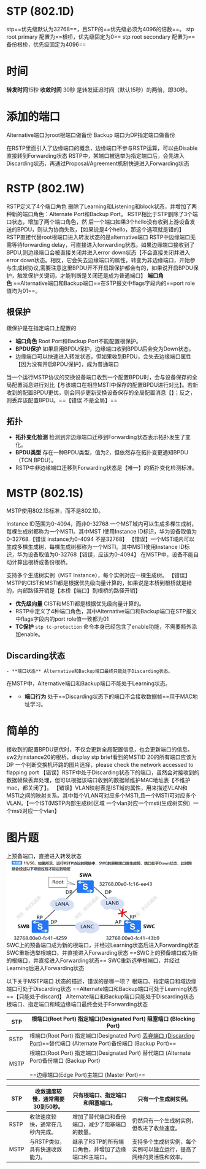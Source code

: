 # STP (802.1D)
stp==优先级默认为32768==，且STP的==优先级必须为4096的倍数==。
stp root primary 配置为==根桥，优先级固定为0==
stp root secondary 配置为==备份根桥，优先级固定为4096==


# 时间
**转发时间**15秒
**收敛时间** 30秒  是转发延迟时间（默认15秒）的两倍，即30秒。

# 添加的端口
Alternative端口为root根端口做备份
Backup 端口为DP指定端口做备份

在RSTP里面引入了边缘端口的概念，边缘端口不参与RSTP运算，可以由Disable直接转到Forwarding状态
RSTP中，某端口被选举为指定端口后，会先进入Discarding状态，再通过Proposal/Agreement机制快速进入Forwarding状态

# RSTP (802.1W)
RSTP定义了4个端口角色
删除了Learning和Listening和block状态，并增加了两种新的端口角色：Alternate Port和Backup Port。
RSTP相比于STP删除了3个端口状态，增加了两个端口角色，然 后一个端口如果3个hello没有收到上游设备发送的BPDU，则认为协商失败，【如果说是4个hello，那这个选项就是错的】
RSTP直接代替root根端口进入转发状态的是alternative端口
RSTP中边缘端口无需等待forwarding delay，可直接进入forwarding状态。如果边缘端口接收到了BPDU,则边缘端口会被直接关闭并进入error down状态【不会直接关闭并进入error down状态。相反，它会失去边缘端口的属性，转变为非边缘端口，开始参与生成树协议,需要注意这里BPDU开不开启跟保护都会有的，如果说开启BPDU保护，触发保护关键词，才能判断是关闭还是成为普通端口】
**端口角色** ==Alternative端口和Backup端口==在STP报文中flags字段内的==port role值均为01==。
## 根保护
跟保护是在指定端口上配置的
- **端口角色** Root Port和Backup Port不能配置根保护。
- **BPDU保护** 如果启用BPDU保护，边缘端口收到BPDU后会变为Down状态。
- 边缘端口可以快速进入转发状态，但如果收到BPDU，会失去边缘端口属性【因为没有开启BPDU保护】，成为普通端口

当一个运行MSTP协议的交换设备端口收到一个配置BPDU时，会与设备保存的全局配置消息进行对比【与该端口在相应MSTI中保存的配置BPDU进行对比】。若新收到的配置BPDU更优，则会同步更新交换设备保存的全局配置消息【】；反之，则丢弃该配置BPDU。==【错误 不是全局】==
## 拓扑
- **拓扑变化检测** 检测到非边缘端口迁移到Forwarding状态表示拓扑发生了变化。
- **BPDU类型** 存在一种BPDU类型，值为2，但依然存在拓扑变更通知BPDU（TCN BPDU）。
- RSTP中非边缘端口迁移到Forwarding状态是【唯一】的拓扑变化检测标准。

# MSTP (802.1S)
MSTP使用802.1S标准，而不是802.1D。

Instance ID范围为0-4094，而非0-32768
一个MST域内可以生成多棵生成树，每棵生成树都称为一个MSTI。其中MST I使用Instance ID标识，华为设备取值为0-32768.【错误 instance为0-4094 不是32768】
【错误】一个MST域内可以生成多棵生成树，每棵生成树都称为一个MSTl。其中MSTI使用Instance ID标识，华为设备取值为0-32768【错误，应该为0-4094】
在MSTP中，设备不能自动计算出根桥或备份根桥。

支持多个生成树实例（MST Instance），每个实例对应一棵生成树。
【错误】MSTP的CIST和MSTI都是根据优先级向量计算的，如果说是本桥到根桥就是错的，内部路径开销是【本桥【端口】到根桥的路径开销】
- **优先级向量** CIST和MSTI都是根据优先级向量计算的。
- RSTP中定义了4种端口角色，其中Alternative端口和Backup端口在STP报文中flags字段内的port role值一致都为01
- **TC保护** `stp tc-protection` 命令本身已经包含了enable功能，不需要额外添加enable。
## Discarding状态
	- **端口状态** Alternative和Backup端口最终只能处于Discarding状态。
在MSTP中，Alternative端口和Backup端口不能处于Learning状态。
- - **端口行为** 处于==Discarding状态下的端口不会接收数据帧==用于MAC地址学习。


# 简单的
接收到的配置BPDU更优时，不仅会更新全局配置信息，也会更新端口的信息。
sw2为instance20的根桥，display stp brief看到的MSTID 20的所有端口应该为DP
一个判断交换机环路的图片选择，please check the network accessed to flapping port
【错误】RSTP中处于Discarding状态下的端口，虽然会对接收到的数据帧做丢弃处理，但可以根据该端口收到的数据帧维护MAC地址表【不维护mac，都关闭了】。
【错误】VLAN映射表是IST域的属性，用来描述VLAN和MSTI之间的映射关系。其中每个VLAN可对应多个MSTI,且一个MSTI可对应多个VLAN。【一个IST(MSTP内部生成树)区域 一个vlan对应一个msti(生成树实例)  一个msti对应一个vlan】

# 图片题
上预备端口，直接进入转发状态
![image-2024912230179.png|400](8%E5%88%B7%E9%A2%98%E7%9A%84/%E5%BD%92%E6%A1%A3/HCIP-STP/HCIP-STP/image-2024912230179.png)
SWC上的预备端口成为新的根端口，并经过Learning状态后进入Forwarding状态
SWC重新选举根端口，并直接进入Forwarding状态
==SWC上的预备端口成为新的根端口，并直接进入Forwarding状态==
SWC重新选举根端口，并经过Learning后进入Forwarding状态


以下关于MSTP端口 状态的描述，错误的是哪一项？
根端口、指定端口和域边缘端口可处于Discarding状态
==Alternate端口和Backup端口可处于Learning状态==【只能处于discard】
Alternate端口和Backup端口只能处于Discarding状态
根端口、指定端口和域边缘端口最终会处于Forwarding状态

| STP  | 根端口(Root Port) 指定端口(Designated Port)   阻塞端口 (Blocking Port)                                                                                                            |
| ---- | ---------------------------------------------------------------------------------------------------------------------------------------------------------------------- |
| RSTP | 根端口(Root Port) 指定端口(Designated Port)   <u>丢弃端口 (Discarding Port)</u>==替代端口 (Alternate Port)备份端口 (Backup Port)==                                                        |
| MSTP | 根端口(Root Port) 指定端口(Designated Port)                                              替代端口 (Alternate Port)备份端口 (Backup Port）<br> <br>==边缘端口(Edge Port)主端口 (Master Port)== |

| STP  | 收敛速度较慢，通常需要30到50秒。 | 只有根端口、指定端口和阻塞端口。             | 只有一个生成树实例。                         |
| ---- | ------------------ | ---------------------------- | ---------------------------------- |
| RSTP | 收敛速度较快，通常在几秒内完成。   | 增加了替代端口和备份端口，减少了阻塞端口的数量。     | 仍然只有一个生成树实例，但改进了收敛速度。              |
| MSTP | 与RSTP类似，具有快速收敛能力。  | 继承了RSTP的所有端口角色，并增加了边缘端口和主端口。 | 支持多个生成树实例，每个实例可以独立运行，提高了网络的灵活性和效率。 |
